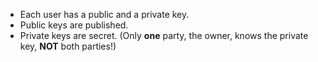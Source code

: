 - Each user has a public and a private key.
- Public keys are published.
- Private keys are secret. (Only **one** party, the owner, knows
the private key, **NOT** both parties!)